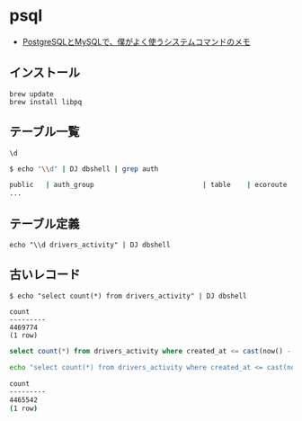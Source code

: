 # psql

- [PostgreSQLとMySQLで、僕がよく使うシステムコマンドのメモ](http://qiita.com/tamano/items/be43de7bb733ad38362c)

## インストール

```
brew update
brew install libpq
```

## テーブル一覧

~~~
\d
~~~

~~~bash
$ echo "\\d" | DJ dbshell | grep auth

public   | auth_group                           | table    | ecoroute
...
~~~

## テーブル定義

~~~
echo "\\d drivers_activity" | DJ dbshell
~~~

## 古いレコード

~~~
$ echo "select count(*) from drivers_activity" | DJ dbshell

count  
---------
4469774
(1 row)
~~~

~~~sql
select count(*) from drivers_activity where created_at <= cast(now() - interval '60 days' as timestamp);
~~~

~~~bash
echo "select count(*) from drivers_activity where created_at <= cast(now() - interval '300 days' as timestamp);" | DJ dbshell

count  
---------
4465542
(1 row)
~~~

